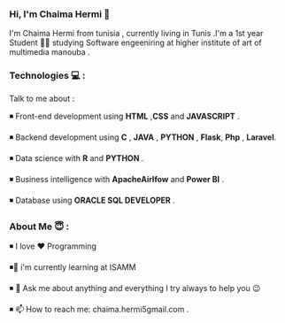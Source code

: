### Hi, I'm Chaima Hermi 👋

I'm Chaima Hermi from tunisia , currently living in Tunis .I'm a 1st year Student :student: studying Software engeeniring  at higher institute of art of multimedia manouba .







### Technologies :computer:	:

Talk to me about : 

:black_medium_small_square:	Front-end development using __HTML__ ,__CSS__ and __JAVASCRIPT__ . 

:black_medium_small_square:	Backend development using __C__ , __JAVA__ , __PYTHON__ , __Flask__, __Php__ , __Laravel__.

:black_medium_small_square:	Data science with __R__ and __PYTHON__ .

:black_medium_small_square: 	Business intelligence with __ApacheAirlfow__ and __Power BI__ .


:black_medium_small_square: 	Database using __ORACLE SQL DEVELOPER__ .






### About Me 😇  :


:black_medium_small_square: I love :heart:	Programming

:black_medium_small_square:🌱  i'm currently learning at ISAMM

:black_medium_small_square: 💬 Ask me about anything and everything I try always to help you :wink:

:black_medium_small_square: 📫 How to reach me: chaima.hermi5gmail.com .







<!--

Here are some ideas to get you started:

- 🔭 I’m currently working on ...
- 🌱 I’m currently learning ...
- 👯 I’m looking to collaborate on ...
- 🤔 I’m looking for help with ...
- 💬 Ask me about ...
- 📫 How to reach me: ...
- 😄 Pronouns: ...
- ⚡ Fun fact: ... 
-->
